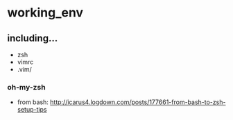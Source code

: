 # working_env
## including...  
- zsh
- vimrc
- .vim/
  
### oh-my-zsh
- from bash: http://icarus4.logdown.com/posts/177661-from-bash-to-zsh-setup-tips
